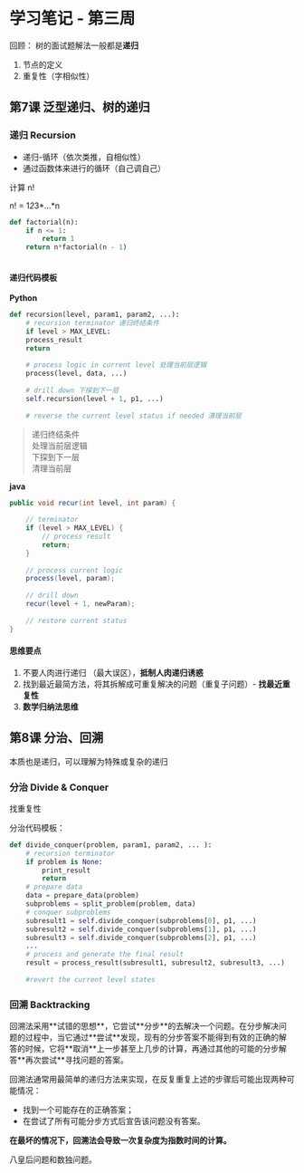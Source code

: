 # 学习笔记 - 第三周

回顾：
树的面试题解法一般都是**递归**
1. 节点的定义
2. 重复性（字相似性）

## 第7课 泛型递归、树的递归

### 递归 Recursion

- 递归-循环（依次类推，自相似性）
- 通过函数体来进行的循环（自己调自己）

计算 n!

n! = 1*2*3*...*n

```python
def factorial(n):
	if n <= 1:
		return 1
	return n*factorial(n - 1)
	
```

#### 递归代码模板 

**Python**
```python
def recursion(level, param1, param2, ...):
	# recursion terminator 递归终结条件
	if level > MAX_LEVEL:
	process_result
	return
	
	# process logic in current level 处理当前层逻辑
	process(level, data, ...)
	
	# drill down 下探到下一层
	self.recursion(level + 1, p1, ...)
	
	# reverse the current level status if needed 清理当前层
```

> 递归终结条件 <br/>
> 处理当前层逻辑 <br/>
> 下探到下一层 <br/>
> 清理当前层 <br/>


**java**

```java
public void recur(int level, int param) {
	
	// terminator 
	if (level > MAX_LEVEL) {
		// process result
		return;
	}
	
	// process current logic
	process(level, param);
	
	// drill down 
	recur(level + 1, newParam);
	
	// restore current status
}

```

#### 思维要点

1. 不要人肉进行递归 （最大误区），**抵制人肉递归诱惑**
2. 找到最近最简方法，将其拆解成可重复解决的问题（重复子问题）- **找最近重复性**
3. **数学归纳法思维**


## 第8课 分治、回溯

本质也是递归，可以理解为特殊或复杂的递归

### 分治 Divide & Conquer

找重复性

分治代码模板：

```python
def divide_conquer(problem, param1, param2, ... ):
	# recursion terminator
	if problem is None: 
		print_result
		return
	# prepare data
	data = prepare_data(problem)
	subproblems = split_problem(problem, data)
	# conquer subproblems
	subresult1 = self.divide_conquer(subproblems[0], p1, ...)
	subresult2 = self.divide_conquer(subproblems[1], p1, ...)
	subresult3 = self.divide_conquer(subproblems[2], p1, ...)
	...
	# process and generate the final result
	result = process_result(subresult1, subresult2, subresult3, ...)
	
	#revert the current level states
```

### 回溯 Backtracking 

<p>
回溯法采用**试错的思想**，它尝试**分步**的去解决一个问题。在分步解决问题的过程中，当它通过**尝试**发现，现有的分步答案不能得到有效的正确的解答的时候，它将**取消**上一步甚至上几步的计算，再通过其他的可能的分步解答**再次尝试**寻找问题的答案。
</p>

<p>
回溯法通常用最简单的递归方法来实现，在反复重复上述的步骤后可能出现两种可能情况：
</p>

- 找到一个可能存在的正确答案；
- 在尝试了所有可能分步方式后宣告该问题没有答案。

**在最坏的情况下，回溯法会导致一次复杂度为指数时间的计算。**

八皇后问题和数独问题。




